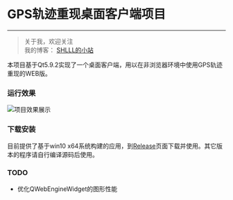 # GPS轨迹重现桌面客户端项目
-------

>关于我，欢迎关注  
我的博客： [SHLLL的小站](http://shlll.me)


本项目基于Qt5.9.2实现了一个桌面客户端，用以在非浏览器环境中使用GPS轨迹重现的WEB版。

### 运行效果
![项目效果展示](https://i.loli.net/2017/11/13/5a0967937a0a4.gif "GPS轨迹重现效果")

### 下载安装
目前提供了基于win10 x64系统构建的应用，到[Release](https://github.com/shlllshlll/GPSLoc/releases)页面下载并使用。其它版本的程序请自行编译源码后使用。

### TODO
- 优化QWebEngineWidget的图形性能


